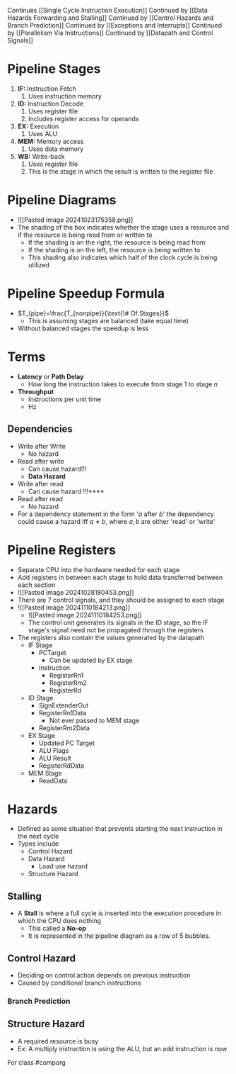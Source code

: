 Continues [[Single Cycle Instruction Execution]]
Continued by [[Data Hazards Forwarding and Stalling]]
Continued by [[Control Hazards and Branch Prediction]]
Continued by [[Exceptions and Interrupts]]
Continued by [[Parallelism Via Instructions]]
Continued by [[Datapath and Control Signals]]
# Pipeline Stages
1. **IF:** Instruction Fetch
	1. Uses instruction memory
2. **ID:** Instruction Decode
	1. Uses register file
	2. Includes register access for operands
3. **EX:** Execution
	1. Uses ALU
4. **MEM:** Memory access
	1. Uses data memory
5. **WB:** Write-back
	1. Uses register file
	2. This is the stage in which the result is written to the register file
# Pipeline Diagrams
- ![[Pasted image 20241023175358.png]]
- The shading of the box indicates whether the stage uses a resource and if the resource is being read from or written to
	- If the shading is on the right, the resource is being read from
	- If the shading is on the left, the resource is being written to
	- This shading also indicates which half of the clock cycle is being utilized
# Pipeline Speedup Formula
- $T_{pipe}=\frac{T_{nonpipe}}{\text{\# Of Stages}}$
	- This is assuming stages are balanced (take equal time)
- Without balanced stages the speedup is less
# Terms
- **Latency** or **Path Delay**
	- How long the instruction takes to execute from stage 1 to stage $n$
- **Throughput**
	- Instructions per unit time
	- Hz
## Dependencies
- Write after Write
	- No hazard
- Read after write
	- Can cause hazard!!!
	- **Data Hazard**
- Write after read
	- Can cause hazard !!!****
- Read after read
	- No hazard
- For a dependency statement in the form '$a$ after $b$' the dependency could cause a hazard iff $a \neq b$, where $a,\,b$ are either 'read' or 'write'
# Pipeline Registers
- Separate CPU into the hardware needed for each stage
- Add registers in between each stage to hold data transferred between each section
- ![[Pasted image 20241028180453.png]]
- There are 7 control signals, and they should be assigned to each stage
- ![[Pasted image 20241110184213.png]]
	- ![[Pasted image 20241110184253.png]]
	- The control unit generates its signals in the ID stage, so the IF stage's signal need not be propagated through the registers
- The registers also contain the values generated by the datapath
	- IF Stage
		- PCTarget
			- Can be updated by EX stage
		- Instruction
			- RegisterRn1
			- RegisterRm2
			- RegisterRd
	- ID Stage
		- SignExtenderOut
		- RegisterRn1Data
			- Not ever passed to MEM stage
		- RegisterRm2Data
	- EX Stage
		- Updated PC Target
		- ALU Flags
		- ALU Result
		- RegisterRdData
	- MEM Stage
		- ReadData
# Hazards
- Defined as some situation that prevents starting the next instruction in the next cycle
- Types include
	- Control Hazard
	- Data Hazard
		- Load use hazard
	- Structure Hazard
## Stalling
- A **Stall** is where a full cycle is inserted into the execution procedure in which the CPU does nothing
	- This called a **No-op**
	- It is represented in the pipeline diagram as a row of 5 bubbles.
## Control Hazard
- Deciding on control action depends on previous instruction
- Caused by conditional branch instructions
### Branch Prediction


## Structure Hazard
- A required resource is busy
- Ex: A multiply instruction is using the ALU, but an add instruction is now



For class #comporg
